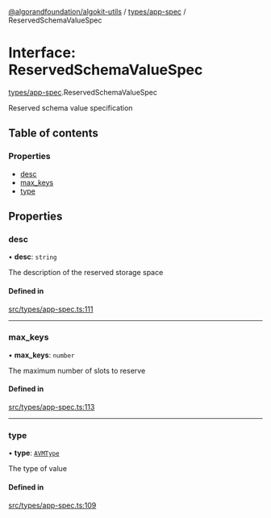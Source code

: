 [@algorandfoundation/algokit-utils](../README.md) / [types/app-spec](../modules/types_app_spec.md) / ReservedSchemaValueSpec

# Interface: ReservedSchemaValueSpec

[types/app-spec](../modules/types_app_spec.md).ReservedSchemaValueSpec

Reserved schema value specification

## Table of contents

### Properties

- [desc](types_app_spec.ReservedSchemaValueSpec.md#desc)
- [max\_keys](types_app_spec.ReservedSchemaValueSpec.md#max_keys)
- [type](types_app_spec.ReservedSchemaValueSpec.md#type)

## Properties

### desc

• **desc**: `string`

The description of the reserved storage space

#### Defined in

[src/types/app-spec.ts:111](https://github.com/algorandfoundation/algokit-utils-ts/blob/main/src/types/app-spec.ts#L111)

___

### max\_keys

• **max\_keys**: `number`

The maximum number of slots to reserve

#### Defined in

[src/types/app-spec.ts:113](https://github.com/algorandfoundation/algokit-utils-ts/blob/main/src/types/app-spec.ts#L113)

___

### type

• **type**: [`AVMType`](../modules/types_app_spec.md#avmtype)

The type of value

#### Defined in

[src/types/app-spec.ts:109](https://github.com/algorandfoundation/algokit-utils-ts/blob/main/src/types/app-spec.ts#L109)
